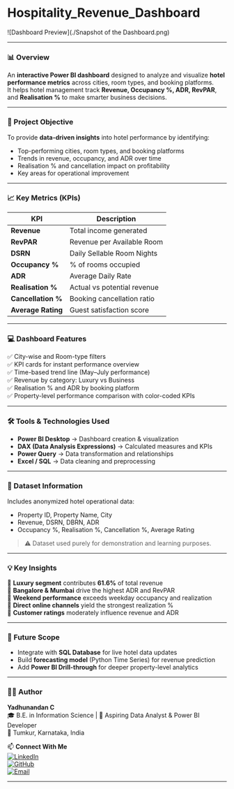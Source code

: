 # Hospitality_Revenue_Dashboard

![Dashboard Preview](./Snapshot of the Dashboard.png)

---

### 📊 Overview
An **interactive Power BI dashboard** designed to analyze and visualize **hotel performance metrics** across cities, room types, and booking platforms.  
It helps hotel management track **Revenue, Occupancy %, ADR, RevPAR**, and **Realisation %** to make smarter business decisions.

---

### 🎯 Project Objective
To provide **data-driven insights** into hotel performance by identifying:
- Top-performing cities, room types, and booking platforms  
- Trends in revenue, occupancy, and ADR over time  
- Realisation % and cancellation impact on profitability  
- Key areas for operational improvement  

---

### 📈 Key Metrics (KPIs)
| KPI | Description |
|------|-------------|
| **Revenue** | Total income generated |
| **RevPAR** | Revenue per Available Room |
| **DSRN** | Daily Sellable Room Nights |
| **Occupancy %** | % of rooms occupied |
| **ADR** | Average Daily Rate |
| **Realisation %** | Actual vs potential revenue |
| **Cancellation %** | Booking cancellation ratio |
| **Average Rating** | Guest satisfaction score |

---

### 💻 Dashboard Features
✅ City-wise and Room-type filters  
✅ KPI cards for instant performance overview  
✅ Time-based trend line (May–July performance)  
✅ Revenue by category: Luxury vs Business  
✅ Realisation % and ADR by booking platform  
✅ Property-level performance comparison with color-coded KPIs  

---

### 🛠️ Tools & Technologies Used
- **Power BI Desktop** → Dashboard creation & visualization  
- **DAX (Data Analysis Expressions)** → Calculated measures and KPIs  
- **Power Query** → Data transformation and relationships  
- **Excel / SQL** → Data cleaning and preprocessing  

---

### 📂 Dataset Information
Includes anonymized hotel operational data:
- Property ID, Property Name, City  
- Revenue, DSRN, DBRN, ADR  
- Occupancy %, Realisation %, Cancellation %, Average Rating  

> ⚠️ Dataset used purely for demonstration and learning purposes.

---

### 💡 Key Insights
🔸 **Luxury segment** contributes **61.6%** of total revenue  
🔸 **Bangalore & Mumbai** drive the highest ADR and RevPAR  
🔸 **Weekend performance** exceeds weekday occupancy and realization  
🔸 **Direct online channels** yield the strongest realization %  
🔸 **Customer ratings** moderately influence revenue and ADR  

---

### 🚀 Future Scope
- Integrate with **SQL Database** for live hotel data updates  
- Build **forecasting model** (Python Time Series) for revenue prediction  
- Add **Power BI Drill-through** for deeper property-level analytics  

---

### 🧑‍💻 Author
**Yadhunandan C**  
🎓 B.E. in Information Science | 💼 Aspiring Data Analyst & Power BI Developer  
📍 Tumkur, Karnataka, India  

📫 **Connect With Me**  
[![LinkedIn](https://img.shields.io/badge/LinkedIn-blue?logo=linkedin)](www.linkedin.com/in/yadhunandan-c)  
[![GitHub](https://img.shields.io/badge/GitHub-black?logo=github)](#)  
[![Email](https://img.shields.io/badge/Email-gray?logo=gmail)](yadhunandan010@gmail.com)

---

